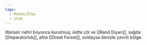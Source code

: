 ```yaml
---
tags:
  - Mekân/Ülke
  - stub
---  
```

  
Warseir nehri boyunca kurulmuş; üstte çöl ve [[Rand Diyarı]], sağda [[İmparatorluk]], altta [[Great Forest]], soldaysa denizle çevrili bölge.